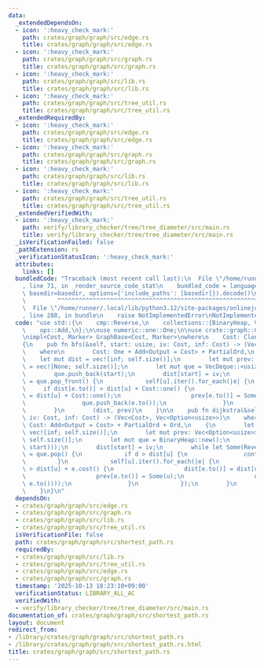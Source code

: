 ```yaml
---
data:
  _extendedDependsOn:
  - icon: ':heavy_check_mark:'
    path: crates/graph/graph/src/edge.rs
    title: crates/graph/graph/src/edge.rs
  - icon: ':heavy_check_mark:'
    path: crates/graph/graph/src/graph.rs
    title: crates/graph/graph/src/graph.rs
  - icon: ':heavy_check_mark:'
    path: crates/graph/graph/src/lib.rs
    title: crates/graph/graph/src/lib.rs
  - icon: ':heavy_check_mark:'
    path: crates/graph/graph/src/tree_util.rs
    title: crates/graph/graph/src/tree_util.rs
  _extendedRequiredBy:
  - icon: ':heavy_check_mark:'
    path: crates/graph/graph/src/edge.rs
    title: crates/graph/graph/src/edge.rs
  - icon: ':heavy_check_mark:'
    path: crates/graph/graph/src/graph.rs
    title: crates/graph/graph/src/graph.rs
  - icon: ':heavy_check_mark:'
    path: crates/graph/graph/src/lib.rs
    title: crates/graph/graph/src/lib.rs
  - icon: ':heavy_check_mark:'
    path: crates/graph/graph/src/tree_util.rs
    title: crates/graph/graph/src/tree_util.rs
  _extendedVerifiedWith:
  - icon: ':heavy_check_mark:'
    path: verify/library_checker/tree/tree_diameter/src/main.rs
    title: verify/library_checker/tree/tree_diameter/src/main.rs
  _isVerificationFailed: false
  _pathExtension: rs
  _verificationStatusIcon: ':heavy_check_mark:'
  attributes:
    links: []
  bundledCode: "Traceback (most recent call last):\n  File \"/home/runner/.local/lib/python3.12/site-packages/onlinejudge_verify/documentation/build.py\"\
    , line 71, in _render_source_code_stat\n    bundled_code = language.bundle(stat.path,\
    \ basedir=basedir, options={'include_paths': [basedir]}).decode()\n          \
    \         ^^^^^^^^^^^^^^^^^^^^^^^^^^^^^^^^^^^^^^^^^^^^^^^^^^^^^^^^^^^^^^^^^^^^^^^^^^^^^^^^^\n\
    \  File \"/home/runner/.local/lib/python3.12/site-packages/onlinejudge_verify/languages/rust.py\"\
    , line 288, in bundle\n    raise NotImplementedError\nNotImplementedError\n"
  code: "use std::{\n    cmp::Reverse,\n    collections::{BinaryHeap, VecDeque},\n\
    \    ops::Add,\n};\n\nuse numeric::one::One;\n\nuse crate::graph::GraphBase;\n\
    \nimpl<Cost, Marker> GraphBase<Cost, Marker>\nwhere\n    Cost: Clone + Copy,\n\
    {\n    pub fn bfs(&self, start: usize, iv: Cost, inf: Cost) -> (Vec<Cost>, Vec<Option<usize>>)\n\
    \    where\n        Cost: One + Add<Output = Cost> + PartialOrd,\n    {\n    \
    \    let mut dist = vec![inf; self.size()];\n        let mut prev: Vec<Option<usize>>\
    \ = vec![None; self.size()];\n        let mut que = VecDeque::<usize>::new();\n\
    \        que.push_back(start);\n        dist[start] = iv;\n        while let Some(u)\
    \ = que.pop_front() {\n            self[u].iter().for_each(|e| {\n           \
    \     if dist[e.to()] > dist[u] + Cost::one() {\n                    dist[e.to()]\
    \ = dist[u] + Cost::one();\n                    prev[e.to()] = Some(u);\n    \
    \                que.push_back(e.to());\n                }\n            });\n\
    \        }\n        (dist, prev)\n    }\n\n    pub fn dijkstra(&self, start: usize,\
    \ iv: Cost, inf: Cost) -> (Vec<Cost>, Vec<Option<usize>>)\n    where\n       \
    \ Cost: Add<Output = Cost> + PartialOrd + Ord,\n    {\n        let mut dist =\
    \ vec![inf; self.size()];\n        let mut prev: Vec<Option<usize>> = vec![None;\
    \ self.size()];\n        let mut que = BinaryHeap::new();\n        que.push(Reverse((iv,\
    \ start)));\n        dist[start] = iv;\n        while let Some(Reverse((d, u)))\
    \ = que.pop() {\n            if d > dist[u] {\n                continue;\n   \
    \         }\n            self[u].iter().for_each(|e| {\n                if dist[e.to()]\
    \ > dist[u] + e.cost() {\n                    dist[e.to()] = dist[u] + e.cost();\n\
    \                    prev[e.to()] = Some(u);\n                    que.push(Reverse((dist[e.to()],\
    \ e.to())));\n                }\n            });\n        }\n        (dist, prev)\n\
    \    }\n}\n"
  dependsOn:
  - crates/graph/graph/src/edge.rs
  - crates/graph/graph/src/graph.rs
  - crates/graph/graph/src/lib.rs
  - crates/graph/graph/src/tree_util.rs
  isVerificationFile: false
  path: crates/graph/graph/src/shortest_path.rs
  requiredBy:
  - crates/graph/graph/src/lib.rs
  - crates/graph/graph/src/tree_util.rs
  - crates/graph/graph/src/edge.rs
  - crates/graph/graph/src/graph.rs
  timestamp: '2025-10-13 18:23:10+09:00'
  verificationStatus: LIBRARY_ALL_AC
  verifiedWith:
  - verify/library_checker/tree/tree_diameter/src/main.rs
documentation_of: crates/graph/graph/src/shortest_path.rs
layout: document
redirect_from:
- /library/crates/graph/graph/src/shortest_path.rs
- /library/crates/graph/graph/src/shortest_path.rs.html
title: crates/graph/graph/src/shortest_path.rs
---
```

